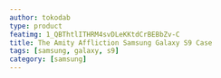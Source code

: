 ```yaml
---
author: tokodab
type: product
featimg: 1_QBThtlITHRM4svDLeKKtdCrBEBbZv-C
title: The Amity Affliction Samsung Galaxy S9 Case
tags: [samsung, galaxy, s9]
category: [samsung]
---
```

